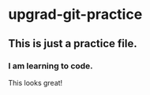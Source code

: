 # upgrad-git-practice

## This is just a practice file.

### I am learning to code.

This looks great!
